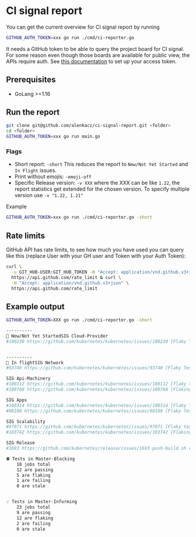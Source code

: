 # CI signal report

You can get the current overview for CI signal report by running

```bash
GITHUB_AUTH_TOKEN=xxx go run ./cmd/ci-reporter.go
```

It needs a GitHub token to be able to query the project board for CI signal. For some reason even though those boards are available for public view, the APIs require auth. See [this documentation](https://help.github.com/en/articles/creating-a-personal-access-token-for-the-command-line) to set up your access token.

## Prerequisites

- GoLang >=1.16

## Run the report

```bash
git clone git@github.com/alenkacz/ci-signal-report.git <folder>
cd <folder>
GITHUB_AUTH_TOKEN=xxx go run main.go
```

### Flags

- Short report: `-short` This reduces the report to `New/Not Yet Started` and `In Flight` issues.
- Print without emojis: `-emoji-off`
- Specific Release version: `-v XXX` where the XXX can be like `1.22`, the report statistics get extended for the chosen version. To specify multiple version use `-v "1.22, 1.21"`

Example

```bash
GITHUB_AUTH_TOKEN=xxx go run ./cmd/ci-reporter.go -short
```

## Rate limits

GitHub API has rate limits, to see how much you have used you can query like this (replace User with your GH user and Token with your Auth Token):

```bash
curl \
  -u GIT_HUB-USER:GIT_HUB_TOKEN -H "Accept: application/vnd.github.v3+json" \
  https://api.github.com/rate_limit & curl \
  -H "Accept: application/vnd.github.v3+json" \
  https://api.github.com/rate_limit
```

## Example output

```bash
GITHUB_AUTH_TOKEN=XXX go run ./cmd/ci-reporter.go -short

----------
🤔 New/Not Yet StartedSIG Cloud-Provider
#100230 https://github.com/kubernetes/kubernetes/issues/100230 [Flaky Test] [sig-cloud-provider-gcp] Nodes [Disruptive] Resize [Slow] should be able to delete nodes


----------
🛫 In flightSIG Network
#93740 https://github.com/kubernetes/kubernetes/issues/93740 [Flaky Test][sig-network] Loadbalancing: L7 GCE [Slow] [Feature:Ingress] should conform to Ingress spec

SIG Api-Machinery
#100112 https://github.com/kubernetes/kubernetes/issues/100112 [flaky test] k8s.io/kubernetes/pkg/registry/core/endpoint/storage.TestWatch
#100760 https://github.com/kubernetes/kubernetes/issues/100760 [Flaking-test] Kubernetes e2e suite.[sig-api-machinery] AdmissionWebhook [Privileged:ClusterAdmin] listing validating webhooks should work [Conformance]

SIG Apps
#100314 https://github.com/kubernetes/kubernetes/issues/100314 [Flaky Test] Kubernetes e2e suite: [sig-apps] Deployment iterative rollouts should eventually progress
#98180 https://github.com/kubernetes/kubernetes/issues/98180 [Flaky Test] [sig-apps] Deployment should run the lifecycle of a Deployment

SIG Scalability
#97071 https://github.com/kubernetes/kubernetes/issues/97071 [Flaky test] [sig-storage] In-tree Volumes [Driver: gcepd] [Testpattern: Pre-provisioned PV (xfs)][Slow] volumes should store data
#103742 https://github.com/kubernetes/kubernetes/issues/103742 [Flaking Test] [sig-scalability] restarting konnectivity-agent (ci-kubernetes-e2e-gci-gce-scalability)

SIG Release
#1693 https://github.com/kubernetes/release/issues/1693 push-build.sh container image pushes should precede staging GCS artifacts and writing version markers

⛔ Tests in Master-Blocking
	18 jobs total
	12 are passing
	5 are flaking
	1 are failing
	0 are stale


💡 Tests in Master-Informing
	23 jobs total
	9 are passing
	12 are flaking
	2 are failing
	0 are stale

```
